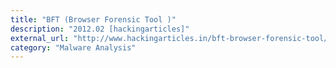```yaml
---
title: "BFT (Browser Forensic Tool )"
description: "2012.02 [hackingarticles]"
external_url: "http://www.hackingarticles.in/bft-browser-forensic-tool/"
category: "Malware Analysis"
---
```

